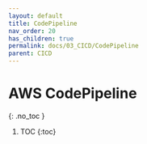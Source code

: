 ```yaml
---
layout: default
title: CodePipeline
nav_order: 20
has_children: true
permalink: docs/03_CICD/CodePipeline
parent: CICD
---
```


# AWS CodePipeline
{: .no_toc }

1. TOC
{:toc}
